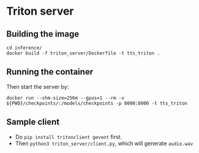 # Triton server

## Building the image

```
cd inference/
docker build -f triton_server/Dockerfile -t tts_triton .
```

## Running the container

Then start the server by:
```
docker run --shm-size=256m --gpus=1 --rm -v ${PWD}/checkpoints/:/models/checkpoints -p 8000:8000 -t tts_triton
```

## Sample client

- Do `pip install tritonclient gevent` first.
- Then `python3 triton_server/client.py`, which will generate `audio.wav`
